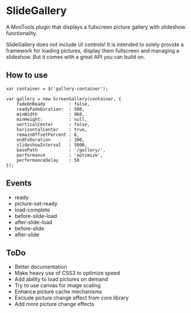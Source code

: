 SlideGallery
===========

A MooTools plugin that displays a fullscreen picture gallery with slideshow functionality.

SlideGallery does not include UI controls! It is intended to solely provide a framework for loading pictures, display them fullscreen and managing a slideshow. But it comes with a great API you can build on.

How to use
----------

    var container = $('gallery-container');

    var gallery = new ScreenGallery(container, {
        fadeOnReady         : false,
        readyFadeDuration:  : 500,
        minWidth            : 960,
        minHeight:          : null,
        verticalCenter      : false,
        horizontalCenter    : true,
        remainOffsetPercent : 6,
        endFxDuration       : 200,
        slideshowInterval   : 5000,
        basePath            : '/gallery/',
        performance         : 'optimize',
        performanceDelay    : 50
    });

Events
------

- ready
- picture-set-ready
- load-complete
- before-slide-load
- after-slide-load
- before-slide
- after-slide

ToDo
----

* Better documentation
* Make heavy use of CSS3 to optimize speed
* Add ability to load pictures on demand
* Try to use canvas for image scaling
* Enhance picture cache mechanisms
* Exclude picture change effect from core library
* Add more picture change effects